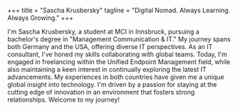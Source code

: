 +++
title = "Sascha Krusbersky"
tagline = "Digital Nomad. Always Learning. Always Growing."
+++

I'm Sascha Krusbersky, a student at MCI in Innsbruck, pursuing a bachelor's degree in "Management Communication & IT." My journey spans both Germany and the USA, offering diverse IT perspectives. As an IT consultant, I've honed my skills collaborating with global teams. Today, I'm engaged in freelancing within the Unified Endpoint Management field, while also maintaining a keen interest in continually exploring the latest IT advancements. My experiences in both countries have given me a unique global insight into technology. I'm driven by a passion for staying at the cutting edge of innovation in an environment that fosters strong relationships. Welcome to my journey!